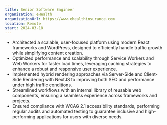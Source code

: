 ```yaml
---
title: Senior Software Engineer
organization: eHealth
organizationUrl: https://www.ehealthinsurance.com
location: Remote
start: 2024-03-18
---
```


- Architected a scalable, user-focused platform using modern React frameworks and WordPress, designed to efficiently handle traffic growth while simplifying content creation.
- Optimized performance and scalability through Service Workers and Web Workers for faster load times, leveraging caching strategies to enhance a robust and responsive user experience.
- Implemented hybrid rendering approaches via Server-Side and Client-Side Rendering with NextJS to improving both SEO and performance under high traffic conditions.
- Streamlined workflows with an internal library of reusable web components, ensuring a seamless experience across frameworks and projects.
- Ensured compliance with WCAG 2.1 accessibility standards, performing regular audits and automated testing to guarantee inclusive and high-performing applications for users with diverse needs.
